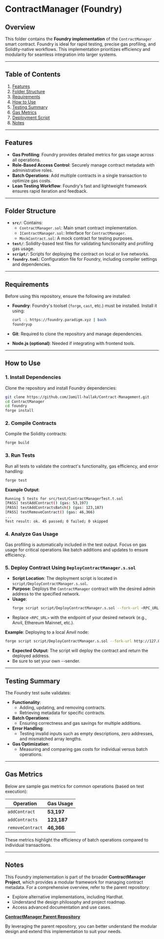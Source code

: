 
# ContractManager (Foundry)

## Overview

This folder contains the **Foundry implementation** of the `ContractManager` smart contract. Foundry is ideal for rapid testing, precise gas profiling, and Solidity-native workflows. This implementation prioritizes efficiency and modularity for seamless integration into larger systems.

---

## Table of Contents

1. [Features](#features)
2. [Folder Structure](#folder-structure)
3. [Requirements](#requirements)
4. [How to Use](#how-to-use)
5. [Testing Summary](#testing-summary)
6. [Gas Metrics](#gas-metrics)
7. [Deployment Script](#deployment-script)
8. [Notes](#notes)

---

## Features

- **Gas Profiling**: Foundry provides detailed metrics for gas usage across all operations.
- **Role-Based Access Control**: Securely manage contract metadata with administrative roles.
- **Batch Operations**: Add multiple contracts in a single transaction to optimize gas costs.
- **Lean Testing Workflow**: Foundry's fast and lightweight framework ensures rapid iteration and feedback.

---

## Folder Structure

- **`src/`**: Contains:
  - `ContractManager.sol`: Main smart contract implementation.
  - `IContractManager.sol`: Interface for `ContractManager`.
  - `MockContract.sol`: A mock contract for testing purposes.
- **`test/`**: Solidity-based test files for validating functionality and profiling gas usage.
- **`script/`**: Scripts for deploying the contract on local or live networks.
- **`foundry.toml`**: Configuration file for Foundry, including compiler settings and dependencies.

---

## Requirements

Before using this repository, ensure the following are installed:

- **Foundry**: Foundry's toolset (`forge`, `cast`, etc.) must be installed. Install it using:
  ```bash
  curl -L https://foundry.paradigm.xyz | bash
  foundryup
  ```

- **Git**: Required to clone the repository and manage dependencies.
- **Node.js (optional)**: Needed if integrating with frontend tools.

---

## How to Use

### 1. Install Dependencies

Clone the repository and install Foundry dependencies:

```bash
git clone https://github.com/Jamill-hallak/Contract-Management.git
cd ContractManager
cd foundry
forge install
```

### 2. Compile Contracts

Compile the Solidity contracts:

```bash
forge build
```

### 3. Run Tests

Run all tests to validate the contract's functionality, gas efficiency, and error handling:

```bash
forge test
```

**Example Output**:
```bash
Running 5 tests for src/test/ContractManagerTest.t.sol
[PASS] testAddContract() (gas: 53,197)
[PASS] testAddContractsBatch() (gas: 123,187)
[PASS] testRemoveContract() (gas: 46,366)
...
Test result: ok. 45 passed; 0 failed; 0 skipped
```

### 4. Analyze Gas Usage

Gas profiling is automatically included in the test output. Focus on gas usage for critical operations like batch additions and updates to ensure efficiency.

### 5. Deploy Contract Using `DeployContractManager.s.sol`

- **Script Location**: The deployment script is located in `script/DeployContractManager.s.sol`.
- **Purpose**: Deploys the `ContractManager` contract with the desired admin address to the specified network.
- **Usage**:
  ```bash
  forge script script/DeployContractManager.s.sol --fork-url <RPC_URL> --broadcast
  ```
- Replace `<RPC_URL>` with the endpoint of your desired network (e.g., Anvil, Ethereum Mainnet, etc.).

**Example**: Deploying to a local Anvil node:
```bash
forge script script/DeployContractManager.s.sol --fork-url http://127.0.0.1:8545 --broadcast
```

- **Expected Output**: The script will deploy the contract and return the deployed address.
- Be sure to set your own --sender.

---

## Testing Summary

The Foundry test suite validates:

- **Functionality**:
  - Adding, updating, and removing contracts.
  - Retrieving metadata for specific contracts.
- **Batch Operations**:
  - Ensuring correctness and gas savings for multiple additions.
- **Error Handling**:
  - Testing invalid inputs such as empty descriptions, zero addresses, and mismatched array lengths.
- **Gas Optimization**:
  - Measuring and comparing gas costs for individual versus batch operations.

---

## Gas Metrics

Below are sample gas metrics for common operations (based on test execution):

| Operation          | Gas Usage   |
|---------------------|-------------|
| `addContract`      | **53,197**  |
| `addContracts`     | **123,187** |
| `removeContract`   | **46,366**  |

These metrics highlight the efficiency of batch operations compared to individual transactions.

---

## Notes

This Foundry implementation is part of the broader **ContractManager Project**, which provides a modular framework for managing contract metadata. For a comprehensive overview, refer to the parent repository:

- Explore alternative implementations, including Hardhat.
- Understand the design philosophy and project roadmap.
- Access advanced documentation and use cases.

[**ContractManager Parent Repository**](https://github.com/Jamill-hallak/Contract-Management)

By leveraging the parent repository, you can better understand the modular design and extend this implementation to suit your needs.

